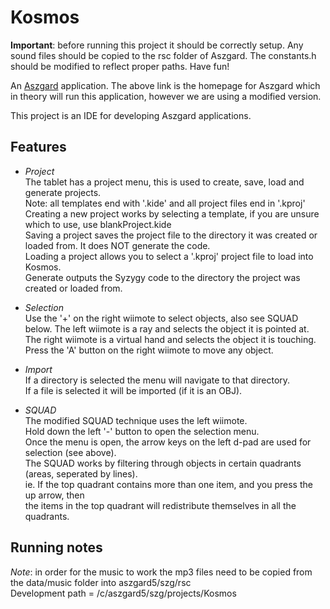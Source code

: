 Kosmos
======

**Important**: before running this project it should be correctly setup.
Any sound files should be copied to the rsc folder of Aszgard. The constants.h should be modified to reflect proper paths.
Have fun!

An <a href="http://syzygy.isl.uiuc.edu/aszgard/index.html" title="Aszgard page">Aszgard</a> application.
The above link is the homepage for Aszgard which in theory will run this application, however we are using a modified version.

This project is an IDE for developing Aszgard applications. 

**Features**
--------------
- *Project*  
The tablet has a project menu, this is used to create, save, load and generate projects.  
Note: all templates end with '.kide' and all project files end in '.kproj'  
Creating a new project works by selecting a template, if you are unsure which to use, use blankProject.kide  
Saving a project saves the project file to the directory it was created or loaded from. It does NOT generate the code.  
Loading a project allows you to select a '.kproj' project file to load into Kosmos.  
Generate outputs the Syzygy code to the directory the project was created or loaded from.  

- *Selection*  
Use the '+' on the right wiimote to select objects, also see SQUAD below.
The left wiimote is a ray and selects the object it is pointed at.  
The right wiimote is a virtual hand and selects the object it is touching.  
Press the 'A' button on the right wiimote to move any object.  

- *Import*  
If a directory is selected the menu will navigate to that directory.  
If a file is selected it will be imported (if it is an OBJ).  

- *SQUAD*  
The modified SQUAD technique uses the left wiimote.  
Hold down the left '-' button to open the selection menu.  
Once the menu is open, the arrow keys on the left d-pad are used for selection (see above).  
The SQUAD works by filtering through objects in certain quadrants (areas, seperated by lines).  
ie. If the top quadrant contains more than one item, and you press the up arrow, then  
	the items in the top quadrant will redistribute themselves in all the quadrants.  
  
**Running notes**
--------------
*Note*: in order for the music to work the mp3 files need to be copied from the data/music folder into aszgard5/szg/rsc  
Development path = /c/aszgard5/szg/projects/Kosmos
